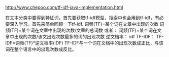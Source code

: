 http://www.chepoo.com/tf-idf-java-implementation.html

在文本分类中要得到特征词，首先要获取tf-idf模型，搜索中也会用到tf-idf，有必要深入学习。首先来简单回顾一下tf-idf.
词频(TF)=某个词在文章中出现的次数
词频(TF)=某个词在文章中出现的次数/文章的总词数
或者：
词频(TF)=某个词在文章中出现的次数/该文出现次数最多的词的出现次数
逆文档率：
idf
TF-IDF：
TF-IDF=词频(TF)*逆文档率(IDF)
TF-IDF与一个词在文档中的出现次数成正比，与该词在整个语言中的出现次数成反比。